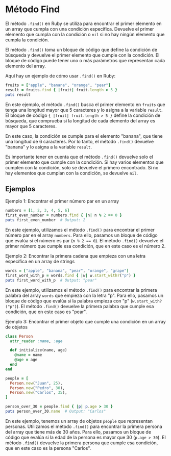 # Método Find

El método `.find()` en Ruby se utiliza para encontrar el primer elemento en un array que cumpla con una condición específica. Devuelve el primer elemento que cumpla con la condición o `nil` si no hay ningún elemento que cumpla la condición.

El método `.find()` toma un bloque de código que define la condición de búsqueda y devuelve el primer elemento que cumple con la condición. El bloque de código puede tener uno o más parámetros que representan cada elemento del array.

Aquí hay un ejemplo de cómo usar `.find()` en Ruby:

```ruby
fruits = ["apple", "banana", "orange", "pear"]
result = fruits.find { |fruit| fruit.length > 5 }
puts result
```

En este ejemplo, el método `.find()` busca el primer elemento en `fruits` que tenga una longitud mayor que 5 caracteres y lo asigna a la variable `result`. El bloque de código `{ |fruit| fruit.length > 5 }` define la condición de búsqueda, que comprueba si la longitud de cada elemento del array es mayor que 5 caracteres.

En este caso, la condición se cumple para el elemento "banana", que tiene una longitud de 6 caracteres. Por lo tanto, el método `.find()` devuelve "banana" y lo asigna a la variable `result`.

Es importante tener en cuenta que el método `.find()` devuelve solo el primer elemento que cumple con la condición. Si hay varios elementos que cumplen con la condición, solo se devuelve el primero encontrado. Si no hay elementos que cumplan con la condición, se devuelve `nil`.

## Ejemplos

Ejemplo 1: Encontrar el primer número par en un array

```ruby
numbers = [1, 2, 3, 4, 5, 6]
first_even_number = numbers.find { |n| n % 2 == 0 }
puts first_even_number  # Output: 2
```

En este ejemplo, utilizamos el método `.find()` para encontrar el primer número par en el array `numbers`. Para ello, pasamos un bloque de código que evalúa si el número es par (`n % 2 == 0`). El método `.find()` devuelve el primer número que cumple esa condición, que en este caso es el número 2.

Ejemplo 2: Encontrar la primera cadena que empieza con una letra específica en un array de strings

```ruby
words = ["apple", "banana", "pear", "orange", "grape"]
first_word_with_p = words.find { |w| w.start_with?("p") }
puts first_word_with_p  # Output: "pear"
```

En este ejemplo, utilizamos el método `.find()` para encontrar la primera palabra del array `words` que empieza con la letra "p". Para ello, pasamos un bloque de código que evalúa si la palabra empieza con "p" (`w.start_with?("p")`). El método `.find()` devuelve la primera palabra que cumple esa condición, que en este caso es "pear".

Ejemplo 3: Encontrar el primer objeto que cumple una condición en un array de objetos

```ruby
class Person
  attr_reader :name, :age

  def initialize(name, age)
    @name = name
    @age = age
  end
end

people = [
  Person.new("Juan", 25),
  Person.new("Pedro", 30),
  Person.new("Carlos", 35),
]

person_over_30 = people.find { |p| p.age > 30 }
puts person_over_30.name  # Output: "Carlos"
```

En este ejemplo, tenemos un array de objetos `people` que representan personas. Utilizamos el método `.find()` para encontrar la primera persona del array que tiene más de 30 años. Para ello, pasamos un bloque de código que evalúa si la edad de la persona es mayor que 30 (`p.age > 30`). El método `.find()` devuelve la primera persona que cumple esa condición, que en este caso es la persona "Carlos".